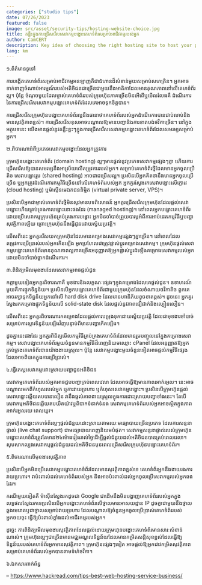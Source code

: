 ```yaml
---
categories: ["studio tips"]
date: 07/26/2023
featured: false
image: src/asset/security-tips/hosting-website-choice.jpg
title: គន្លឹះក្នុងការជ្រើសរើសសេវាកម្មបង្ហោះគេហទំព័រសម្រាប់អាជីវកម្មរបស់អ្នក
author: CamCERT
description: Key idea of choosing the right hosting site to host your private application
lang: km
---
```


១.ព័ត៌មានទូទៅ

ការបង្កើតគេហទំព័រសម្រាប់អាជីវកម្មអនឡាញគឺជាជំហានដ៏សំខាន់មួយសម្រាប់សហគ្រិន។ អ្នកអាចទាក់ទាញចំណាប់អារម្មណ៍របស់អតិថិជនជាច្រើនជាមួយនឹងមាតិកាដែលមានគុណភាពនៅលើគេហទំព័រល្អ។ ប៉ុន្តែ ចំណុចមួយដែលម្ចាស់គេហទំព័ររបស់ក្រុមហ៊ុនភាគច្រើនមិនអើពើឬមើលរំលងគឺ ដំណើរការនៃការជ្រើសរើសសេវាកម្មបង្ហោះគេហទំព័រដែលគេអាចទុកចិត្តបាន។

ការជ្រើសរើសក្រុមហ៊ុនបង្ហោះគេហទំព័រល្អនឹងធានាថាគេហទំព័ររបស់អ្នកដំណើរការបានជាប់លាប់និងមានសុវត្ថិភាពខ្ពស់។ ការជ្រើសរើសខុសអាចបណ្តាលឱ្យមានបញ្ហានិងការខាតបង់ថវិកាច្រើន។ នៅក្នុងអត្ថបទនេះ យើងមានផ្តល់នូវគន្លឹះខ្លះៗក្នុងការជ្រើសរើសសេវាកម្មបង្ហោះគេហទំព័រដែលសមរម្យសម្រាប់អ្នក។

២.ពិចារណាអំពីប្រភេទសេវាកម្មបង្ហោះដែលអ្នកត្រូវការ

ក្រុមហ៊ុនបង្ហោះគេហទំព័រ (domain hosting) ល្អៗមានផ្តល់នូវប្រភេទសេវាកម្មផ្សេងៗគ្នា ហើយការជ្រើសរើសឱ្យបានសមរម្យនឹងអាស្រ័យលើតម្រូវការរបស់អ្នក។ សម្រាប់គេហទំព័រថ្មីដែលមានអ្នកចូលប្រើតិច សេវាបង្ហោះរួម (shared hosting) អាចជាជម្រើសល្អ។ ប្រសិនបើអ្នកគិតថានឹងមានអ្នកចូលប្រើច្រើន ឬអ្នកត្រូវដំណើរការកម្មវិធីច្រើននៅលើគេហទំព័ររបស់អ្នក អ្នកគួរស្វែងរកសេវាបង្ហោះលើក្លោដ (cloud hosting) ឬម៉ាស៊ីនមេឯកជននិម្មិត (virtual private server, VPS)។

ប្រសិនបើអ្នកជាម្ចាស់គេហទំព័រថ្មីមិនសូវមានបទពិសោធន៍ អ្នកគួរជ្រើសរើសក្រុមហ៊ុនដែលផ្តល់សេវាបង្ហោះហើយគ្រប់គ្រងការបង្ហោះនោះផងដែរ (managed hosting)។ នៅពេលអ្នកបង្ហោះគេហទំព័រដោយប្រើសេវាកម្មក្រុមហ៊ុនគ្រប់គ្រងការបង្ហោះ អ្នកមិនចាំបាច់ព្រួយបារម្ភអំពីការអាប់ដេតកម្មវិធីឬបញ្ហាសុវត្ថិភាពឡើយ ព្រោះក្រុមហ៊ុននឹងធ្វើជូនដោយស្វ័យប្រវត្តិ។

លើសពីនេះ អ្នកគួររើសយកក្រុមហ៊ុនដែលមានគម្រោងសេវាកម្មផ្សេងៗគ្នាច្រើន។ នៅពេលដែលតម្រូវការប្រើប្រាស់របស់អ្នកកើនឡើង អ្នកប្រហែលជាត្រូវផ្លាស់ប្ដូរគម្រោងសេវាកម្ម។ ក្រុមហ៊ុនផ្ដល់សេវាកម្មបង្ហោះគេហទំព័រមានគុណភាពល្អភាគច្រើនអនុញ្ញាតឱ្យអ្នកផ្លាស់ប្ដូរដំឡើងគម្រោងសេវាកម្មរបស់អ្នកដោយមិនចាំបាច់ផ្អាកដំណើរការ។

៣.ពិនិត្យមើលមុខងារដែលសេវាកម្មអាចផ្ដល់ជូន

កត្តាមួយទៀតអ្នកគួរពិចារណាគឺ មុខងារនិងលក្ខណៈផ្សេងៗក្នុងគម្រោងដែលគេផ្តល់ជូន។ ឧទាហរណ៍មួយគឺការផ្ទុកទិន្នន័យ។ ប្រសិនបើអ្នកបង្ហោះគេហទំព័រជាមួយក្រុមហ៊ុនដែលចំណាយថវិកាតិច ពួកគេអាចរក្សាទុកទិន្នន័យអ្នកនៅលើ hard disk drive ដែលមានហានិភ័យខូចខាតខ្ពស់។ ដូចនេះ អ្នកគួរស្វែងរកគម្រោងផ្ទុកទិន្នន័យលើ solid-state disk ដែលផ្តល់នូវភាពជឿជាក់និងល្បឿនលឿន។

លើសពីនេះ អ្នកគួរពិចារណារកគម្រោងដែលផ្តល់ការបម្រុងទុកដោយស្វ័យប្រវត្តិ ដែលជាមុខងារចាំបាច់សម្រាប់ការស្ដារទិន្នន័យឡើងវិញបន្ទាប់ពីមានបញ្ហាកើតឡើង។

ដូចគ្នានេះផងដែរ អ្នកគួរពិនិត្យមើលកម្មវិធីគ្រប់គ្រងគេហទំព័រដែលមានរួមបញ្ចូលនៅក្នុងគម្រោងសេវាកម្ម។ សេវាបង្ហោះគេហទំព័រមួយចំនួនមានកម្មវិធីដ៏ពេញនិយមឈ្មោះ cPanel ដែលអនុញ្ញាតឱ្យអ្នកគ្រប់គ្រងគេហទំព័របានយ៉ាងងាយស្រួល។ ប៉ុន្តែ សេវាកម្មបង្ហោះមួយចំនួនទៀតអាចផ្តល់កម្មវិធីផ្សេង ដែលអាចពិបាកក្នុងការប្រើប្រាស់។

៤.ធ្វើតេស្តសេវាកម្មដោះស្រាយបញ្ហាជូនអតិថិជន

សេវាកម្មគេហទំព័ររបស់អ្នកអាចជួបបញ្ហាគ្រប់ពេលវេលា ដែលអាចធ្វើឱ្យមានភាពរអាក់រអួល។ នេះអាចបណ្តាលមកពីកំហុសរបស់អ្នក ឬការវាយប្រហារ ឬកំហុសសេវាកម្មបង្ហោះ។ ប្រសិនបើក្រុមហ៊ុនផ្តល់សេវាបង្ហោះឆ្លើយតបបានលឿន វានឹងផ្ដល់ភាពងាយស្រួលក្នុងការដោះស្រាយបញ្ហាទាំងនេះ។ តែបើសេវាកម្មអតិថិជនឆ្លើយតបយឺតយ៉ាវឬពិបាកទំនាក់ទំនង សេវាកម្មគេហទំព័ររបស់អ្នកអាចស្ថិតក្នុងភាពរអាក់រអួលរយៈពេលយូរ។

ក្រុមហ៊ុនបង្ហោះគេហទំព័រល្អៗផ្តល់ជំនួយដោះស្រាយតាមរយៈមធ្យោបាយច្រើនប្រភេទ ដែលការសន្ទនាផ្ទាល់ (live chat support) ជាមធ្យោបាយពេញនិយមបំផុត។ សេវាកម្មសន្ទនាផ្ទាល់របស់ក្រុមហ៊ុនបង្ហោះគេហទំព័រត្រូវតែមាន២៤ម៉ោងរៀងរាល់ថ្ងៃដើម្បីផ្តល់ជំនួយដល់អតិថិជនបានគ្រប់ពេលវេលា។ សូមសាកល្បងសេវាកម្មផ្ដល់ជំនួយដល់អតិថិជនមុនពេលជ្រើសរើសក្រុមហ៊ុនបង្ហោះគេហទំព័រ។

៥.ពិចារណាលើមុខងារសុវត្ថិភាព

ប្រសិនបើអ្នកមិនប្រើសេវាកម្មបង្ហោះគេហទំព័រដែលមានសុវត្ថិភាពខ្ពស់ទេ គេហទំព័រអ្នកនឹងងាយរងការវាយប្រហារ។ វាប៉ះពាល់ដល់គេហទំព័ររបស់អ្នក និងអាចប៉ះពាល់ដល់អ្នកចូលប្រើសេវាកម្មរបស់អ្នកផងដែរ។

ករណីមួយទៀតគឺ ម៉ាស៊ីនស្វែងរកដូចជា Google ជាដើមនឹងមិនបង្ហាញគេហទំព័ររបស់អ្នកក្នុងលទ្ធផលស្វែងរកទេប្រសិនបើអ្នកបង្ហោះគេហទំព័រលើថ្នាលមានអាសយដ្ឋាន IP ដូចគ្នាជាមួយនឹងថ្នាលឆ្លងមេរោគឬជាថ្នាលសម្រាប់វាយប្រហារ ដែលបណ្តាលឱ្យចំនួនអ្នកចូលប្រើប្រាស់គេហទំព័ររបស់អ្នកថយចុះ ធ្វើឱ្យប៉ះពាល់ខ្លាំងដល់អាជីវកម្មរបស់អ្នក។

ដូច្នេះ ការពិនិត្យមើលមុខងារសុវត្ថិភាពដែលផ្តល់ដោយក្រុមហ៊ុនបង្ហោះគេហទំព័រមានសារៈសំខាន់ណាស់។ ក្រុមហ៊ុនល្អៗជាច្រើនមានមជ្ឈមណ្ឌលទិន្នន័យដែលមានកម្រិតសន្តិសុខខ្ពស់ដែលធ្វើឱ្យទិន្នន័យរបស់គេហទំព័រអ្នកមានសុវត្ថិភាព។ ក្រុមហ៊ុនផ្សេងៗទៀត អាចផ្តល់ឱ្យអ្នកជាវកម្រិតសុវត្ថិភាពសម្រាប់គេហទំព័ររបស់អ្នកបានតាមទំហំថវិកា។

៦.ឯកសារពាក់ព័ន្ធ

– https://www.hackread.com/tips-best-web-hosting-service-business/
